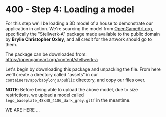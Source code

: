 # 400 - Step 4: Loading a model

For this step we'll be loading a 3D model of a house to demonstrate our application in action. We're sourcing the model from [OpenGameArt.org](http://opengameart.org/), specifically the "Stellwerk-A" package made available to the public domain by **Brylie Christopher Oxley**, and all credit for the artwork should go to them.

The package can be downloaded from: https://opengameart.org/content/stellwerk-a

Let's begin by downloading this package and unpacking the file. From here we'll create a directory called "assets" in our ```containers/app/babylonjs/public``` directory, and copy our files over.

**NOTE**: Before being able to upload the above model, due to size restrictions, we upload a model called ```lego_baseplate_48x48_4186_dark_grey.gltf``` in the meantime.



WE ARE HERE ...